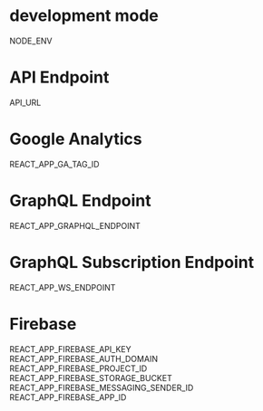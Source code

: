 # development mode
NODE_ENV <br/>
# API Endpoint
API_URL   <br/>

# Google Analytics
REACT_APP_GA_TAG_ID   <br/>

# GraphQL Endpoint
REACT_APP_GRAPHQL_ENDPOINT <br/>

# GraphQL Subscription Endpoint
REACT_APP_WS_ENDPOINT <br/>

# Firebase 
REACT_APP_FIREBASE_API_KEY <br/>
REACT_APP_FIREBASE_AUTH_DOMAIN <br/>
REACT_APP_FIREBASE_PROJECT_ID <br/>
REACT_APP_FIREBASE_STORAGE_BUCKET <br/>
REACT_APP_FIREBASE_MESSAGING_SENDER_ID <br/>
REACT_APP_FIREBASE_APP_ID <br/>